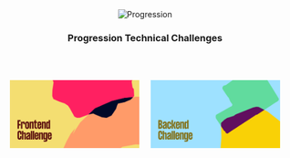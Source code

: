 <br />
<br />
<p align="center">
  <img src="https://cdn.progressionapp.com/cdn-assets/new-progression-logo.svg" alt="Progression" width="180" />
</p>
<h3 align="center">Progression Technical Challenges</h3>
<br />
<br />

<p align="center">
  <a href="./frontend"><img width="45%" alt="Frontend Challenge" src="./assets/frontend.png" /></a>
  &nbsp;&nbsp;&nbsp;
  <a href="./backend"><img width="45%" alt="Backend Challenge" src="./assets/backend.png" /></a>
</p>
